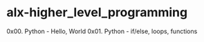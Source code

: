 # alx-higher_level_programming
0x00. Python - Hello, World
0x01. Python - if/else, loops, functions
